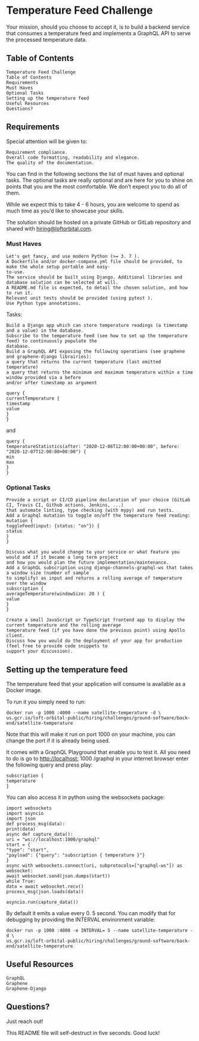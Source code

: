 # Temperature Feed Challenge

Your mission, should you choose to accept it, is to build a backend service that consumes a temperature feed and
implements a GraphQL API to serve the processed temperature data.

## Table of Contents

```
Temperature Feed Challenge
Table of Contents
Requirements
Must Haves
Optional Tasks
Setting up the temperature feed
Useful Resources
Questions?
```
## Requirements

Special attention will be given to:

```
Requirement compliance.
Overall code formatting, readability and elegance.
The quality of the documentation.
```
You can find in the following sections the list of must haves and optional tasks. The optional tasks are really optional
and are here for you to shine on points that you are the most comfortable. We donʼt expect you to do all of them.

While we expect this to take 4 - 6 hours, you are welcome to spend as much time as youʼd like to showcase your
skills.

The solution should be hosted on a private GitHub or GitLab repository and shared with hiring@loftorbital.com.

### Must Haves

```
Let's get fancy, and use modern Python (>= 3. 7 ).
A Dockerfile and/or docker-compose.yml file should be provided, to make the whole setup portable and easy-
to-use.
The service should be built using Django. Additional libraries and database solution can be selected at will.
A README.md file is expected, to detail the chosen solution, and how to run it.
Relevant unit tests should be provided (using pytest ).
Use Python type annotations.
```
Tasks:

```
Build a Django app which can store temperature readings (a timestamp and a value) in the database.
Subscribe to the temperature feed (see how to set up the temperature feed) to continuously populate the
database.
Build a GraphQL API exposing the following operations (see graphene and graphene-django librairies):
a query that returns the current temperature (last emitted temperature)
a query that returns the minimum and maximum temperature within a time window provided via a before
and/or after timestamp as argument
```

```
query {
currentTemperature {
timestamp
value
}
}
```
and

```
query {
temperatureStatistics(after: "2020-12-06T12:00:00+00:00", before: "2020-12-07T12:00:00+00:00") {
min
max
}
}
```
### Optional Tasks

```
Provide a script or CI/CD pipeline declaration of your choice (GitLab CI, Travis CI, Github actions, Jenkins, ...)
that automate linting, type checking (with mypy) and run tests.
Add a Graphql mutation to toggle on/off the temperature feed reading:
mutation {
toggleFeed(input: {status: "on"}) {
status
}
}
```
```
Discuss what you would change to your service or what feature you would add if it became a long term project
and how you would plan the future implementation/maintenance.
Add a GraphQL subscription using django-channels-graphql-ws that takes a window size (number of sample
to simplify) as input and returns a rolling average of temperature over the window
subscription {
averageTemperature(windowSize: 20 ) {
value
}
}
```
```
Create a small JavaScript or TypeScript frontend app to display the current temperature and the rolling average
temperature feed (if you have done the previous point) using Apollo client.
Discuss how you would do the deployment of your app for production (feel free to provide code snippets to
support your discussion).
```
## Setting up the temperature feed

The temperature feed that your application will consume is available as a Docker image.

To run it you simply need to run:

```
docker run -p 1000 :4000 --name satellite-temperature -d \
us.gcr.io/loft-orbital-public/hiring/challenges/ground-software/back-end/satellite-temperature
```
Note that this will make it run on port 1000 on your machine, you can change the port if it is already being used.

It comes with a GraphQL Playground that enable you to test it. All you need to do is go to
[http://localhost:](http://localhost:) 1000 /graphql in your internet browser enter the following query and press play:


```
subscription {
temperature
}
```
You can also access it in python using the websockets package:

```
import websockets
import asyncio
import json
def process_msg(data):
print(data)
async def capture_data():
uri = "ws://localhost:1000/graphql"
start = {
"type": "start",
"payload": {"query": "subscription { temperature }"}
}
async with websockets.connect(uri, subprotocols=["graphql-ws"]) as websocket:
await websocket.send(json.dumps(start))
while True:
data = await websocket.recv()
process_msg(json.loads(data))
```
```
asyncio.run(capture_data())
```
By default it emits a value every 0. 5 second. You can modify that for debugging by providing the INTERVAL
environment variable:

```
docker run -p 1000 :4000 -e INTERVAL= 5 --name satellite-temperature -d \
us.gcr.io/loft-orbital-public/hiring/challenges/ground-software/back-end/satellite-temperature
```
## Useful Resources

```
GraphQL
Graphene
Graphene-Django
```
## Questions?

Just reach out!

This README file will self-destruct in five seconds. Good luck!
